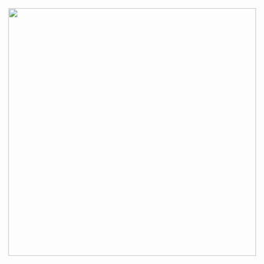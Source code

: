 <img src="https://github.com/Nyamekesse/Nyamekesse/assets/61396955/993da064-e0f5-49d1-8ff1-04bce2f22e21" width="500"/>
